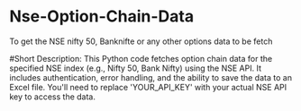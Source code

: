 # Nse-Option-Chain-Data
To get the NSE nifty 50, Banknifte or any other options data to be fetch

#Short Description:
This Python code fetches option chain data for the specified NSE index (e.g., Nifty 50, Bank Nifty) using the NSE API. It includes authentication, error handling, and the ability to save the data to an Excel file. You'll need to replace 'YOUR_API_KEY' with your actual NSE API key to access the data.
